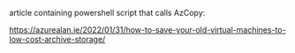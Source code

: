 article containing powershell script that calls AzCopy:

https://azurealan.ie/2022/01/31/how-to-save-your-old-virtual-machines-to-low-cost-archive-storage/
